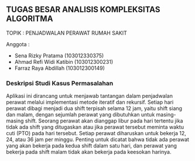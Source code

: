 ## TUGAS BESAR ANALISIS KOMPLEKSITAS ALGORITMA

TOPIK : PENJADWALAN PERAWAT RUMAH SAKIT

Anggota :
- Sena Rizky Pratama (103012330375)
- Ahmad Refi Widi Katibin (103012300231)
- Farraz Raya Abdillah (103012300149)


### Deskripsi Studi Kasus Permasalahan
Aplikasi ini dirancang untuk menjawab tantangan dalam penjadwalan perawat melalui implementasi metode iteratif dan rekursif. Setiap hari perawat dibagi menjadi dua shift terpisah selama 12 jam, yaitu shift siang dan malam, dengan sejumlah perawat yang dibutuhkan untuk masing-masing shift. 
Seorang perawat akan dianggap libur pada hari tertentu jika tidak ada shift yang ditugaskan atau jika perawat tersebut meminta waktu cuti (PTO) pada hari tersebut. Setiap perawat diharuskan untuk bekerja 12, 24, atau 36 jam per minggu. Penting untuk dicatat bahwa tidak ada perawat yang akan bekerja pada kedua shift dalam satu hari, 
dan perawat yang bekerja pada shift malam tidak akan bekerja pada keesokan harinya.

